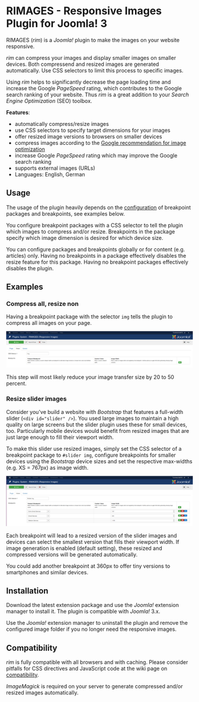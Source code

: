 # RIMAGES - Responsive Images Plugin for Joomla! 3

RIMAGES (*rim*) is a *Joomla!* plugin to make the images on your website responsive.

*rim* can compress your images and display smaller images on smaller devices.
Both compressend and resized images are generated automatically.
Use CSS selectors to limit this process to specific images.

Using *rim* helps to significantly decrease the page loading time and increase the Google *PageSpeed* rating, which contributes to the Google search ranking of your website.
Thus *rim* is a great addition to your *Search Engine Optimization* (SEO) toolbox.

**Features**:

* automatically compress/resize images
* use CSS selectors to specify target dimensions for your images
* offer resized image versions to browsers on smaller devices
* compress images according to the [Google recommendation for image optimization](https://developers.google.com/speed/docs/insights/OptimizeImages)
* increase Google *PageSpeed* rating which may improve the Google search ranking
* supports external images (URLs)
* Languages: English, German

## Usage

The usage of the plugin heavily depends on the [configuration](https://github.com/sebschlicht/plg_system_rimages/wiki/Configuration) of breakpoint packages and breakpoints, see examples below.

You configure breakpoint packages with a CSS selector to tell the plugin which images to compress and/or resize.
Breakpoints in the package specify which image dimension is desired for which device size.

You can configure packages and breakpoints globally or for content (e.g. articles) only.
Having no breakpoints in a package effectively disables the resize feature for this package.
Having no breakpoint packages effectively disables the plugin.

## Examples

### Compress all, resize non

Having a breakpoint package with the selector `img` tells the plugin to compress all images on your page.

![Universal breakpoint package configuration screenshot](https://github.com/sebschlicht/plg_system_rimages/blob/master/images/screen_rimages_img.png)

This step will most likely reduce your image transfer size by 20 to 50 percent.

### Resize slider images

Consider you've build a website with *Bootstrap* that features a full-width slider (`<div id="slider" />`).
You used large images to maintain a high quality on large screens but the slider plugin uses these for small devices, too.
Particularly mobile devices would benefit from resized images that are just large enough to fill their viewport width.

To make this slider use resized images, simply set the CSS selector of a breakpoint package to `#slider img`, configure breakpoints for smaller devices using the *Bootstrap* device sizes and set the respective max-widths (e.g. XS = 767px) as image width.

![Slider breakpoint package configuration screenshot](https://github.com/sebschlicht/plg_system_rimages/blob/master/images/screen_rimages_slider.png)

Each breakpoint will lead to a resized version of the slider images and devices can select the smallest version that fills their viewport width.
If image generation is enabled (default setting), these resized and compressed versions will be generated automatically.

You could add another breakpoint at 360px to offer tiny versions to smartphones and similar devices.

## Installation

Download the latest extension package and use the *Joomla!* extension manager to install it.
The plugin is compatible with *Joomla!* 3.x.

Use the *Joomla!* extension manager to uninstall the plugin and remove the configured image folder if you no longer need the responsive images.

## Compatibility

*rim* is fully compatible with all browsers and with caching.
Please consider pitfalls for CSS directives and JavaScript code at the wiki page on [compatibility](https://github.com/sebschlicht/plg_system_rimages/wiki/Compatibility).

*ImageMagick* is required on your server to generate compressed and/or resized images automatically.
